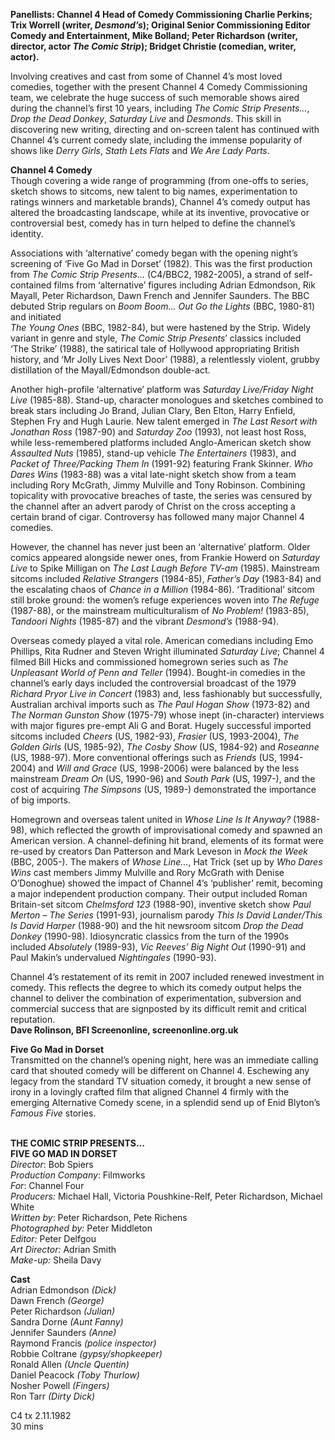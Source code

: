 

**Panellists: Channel 4 Head of Comedy Commissioning Charlie Perkins;  
Trix Worrell (writer, _Desmond’s_); Original Senior Commissioning Editor Comedy and Entertainment, Mike Bolland; Peter Richardson (writer, director, actor _The Comic Strip_); Bridget Christie (comedian, writer, actor).**

Involving creatives and cast from some of Channel 4’s most loved comedies, together with the present Channel 4 Comedy Commissioning team, we celebrate the huge success of such memorable shows aired during the channel’s first 10 years, including _The Comic Strip Presents…_, _Drop the Dead_ _Donkey_, _Saturday Live_ and _Desmonds_. This skill in discovering new writing, directing and on-screen talent has continued with Channel 4’s current comedy slate, including the immense popularity of shows like _Derry_ _Girls_, _Stath_ _Lets_ _Flats_ and _We Are Lady Parts_.

**Channel 4 Comedy**  
Though covering a wide range of programming (from one-offs to series, sketch shows to sitcoms, new talent to big names, experimentation to ratings winners and marketable brands), Channel 4’s comedy output has altered the broadcasting landscape, while at its inventive, provocative or controversial best, comedy has in turn helped to define the channel’s identity.

Associations with ‘alternative’ comedy began with the opening night’s screening of ‘Five Go Mad in Dorset’ (1982). This was the first production from _The Comic Strip Presents..._ (C4/BBC2, 1982-2005), a strand of self-contained films from ‘alternative’ figures including Adrian Edmondson, Rik Mayall, Peter Richardson, Dawn French and Jennifer Saunders. The BBC debuted Strip regulars on _Boom Boom... Out Go the Lights_ (BBC, 1980-81) and initiated  
_The Young Ones_ (BBC, 1982-84), but were hastened by the Strip. Widely variant in genre and style, _The Comic Strip Presents_’ classics included  
‘The Strike’ (1988), the satirical tale of Hollywood appropriating British history, and ‘Mr Jolly Lives Next Door’ (1988), a relentlessly violent, grubby distillation of the Mayall/Edmondson double-act.

Another high-profile ‘alternative’ platform was _Saturday Live/Friday Night Live_ (1985-88). Stand-up, character monologues and sketches combined to break stars including Jo Brand, Julian Clary, Ben Elton, Harry Enfield, Stephen Fry and Hugh Laurie. New talent emerged in _The Last Resort with Jonathan Ross_ (1987-90) and _Saturday Zoo_ (1993), not least host Ross, while less-remembered platforms included Anglo-American sketch show _Assaulted Nuts_ (1985), stand-up vehicle _The Entertainers_ (1983), and _Packet of Three/Packing Them In_ (1991-92) featuring Frank Skinner. _Who Dares Wins_ (1983-88) was a vital late-night sketch show from a team including Rory McGrath, Jimmy Mulville and Tony Robinson. Combining topicality with provocative breaches of taste, the series was censured by the channel after an advert parody of Christ on the cross accepting a certain brand of cigar. Controversy has followed many major Channel 4 comedies.

However, the channel has never just been an ‘alternative’ platform. Older comics appeared alongside newer ones, from Frankie Howerd on _Saturday Live_ to Spike Milligan on _The Last Laugh Before TV-am_ (1985). Mainstream sitcoms included _Relative Strangers_ (1984-85), _Father’s Day_ (1983-84) and the escalating chaos of _Chance in a Million_ (1984-86). ‘Traditional’ sitcom still broke ground: the women’s refuge experiences woven into _The Refuge_ (1987-88), or the mainstream multiculturalism of _No Problem!_ (1983-85), _Tandoori Nights_ (1985-87) and the vibrant _Desmond’s_ (1988-94).

Overseas comedy played a vital role. American comedians including Emo Phillips, Rita Rudner and Steven Wright illuminated _Saturday Live_; Channel 4 filmed Bill Hicks and commissioned homegrown series such as _The Unpleasant World of Penn and Teller_ (1994). Bought-in comedies in the channel’s early days included the controversial broadcast of the 1979 _Richard Pryor Live in Concert_ (1983) and, less fashionably but successfully, Australian archival imports such as _The Paul Hogan Show_ (1973-82) and _The Norman Gunston Show_ (1975-79) whose inept (in-character) interviews with major figures pre-empt Ali G and Borat. Hugely successful imported sitcoms included _Cheers_ (US, 1982-93), _Frasier_ (US, 1993-2004), _The Golden Girls_ (US, 1985-92),  _The Cosby Show_ (US, 1984-92) and _Roseanne_ (US, 1988-97). More conventional offerings such as _Friends_ (US, 1994-2004) and _Will and Grace_ (US, 1998-2006) were balanced by the less mainstream _Dream On_ (US, 1990-96) and _South Park_ (US, 1997-), and the cost of acquiring _The Simpsons_ (US, 1989-) demonstrated the importance of big imports.

Homegrown and overseas talent united in _Whose Line Is It Anyway?_ (1988-98), which reflected the growth of improvisational comedy and spawned an American version. A channel-defining hit brand, elements of its format were  
re-used by creators Dan Patterson and Mark Leveson in _Mock the Week_ (BBC, 2005-). The makers of _Whose Line..._, Hat Trick (set up by _Who Dares Wins_ cast members Jimmy Mulville and Rory McGrath with Denise O’Donoghue) showed the impact of Channel 4’s ‘publisher’ remit, becoming a major independent production company. Their output included Roman Britain-set sitcom _Chelmsford 123_ (1988-90), inventive sketch show _Paul Merton – The Series_ (1991-93), journalism parody _This Is David Lander/This Is David Harper_ (1988-90) and the hit newsroom sitcom _Drop the Dead Donkey_ (1990-98). Idiosyncratic classics from the turn of the 1990s included _Absolutely_ (1989-93), _Vic Reeves’ Big Night Out_ (1990-91) and Paul Makin’s undervalued _Nightingales_ (1990-93).

Channel 4’s restatement of its remit in 2007 included renewed investment in comedy. This reflects the degree to which its comedy output helps the channel to deliver the combination of experimentation, subversion and commercial success that are signposted by its difficult remit and critical reputation.  
**Dave Rolinson, BFI Screenonline, screenonline.org.uk**

**Five Go Mad in Dorset**  
Transmitted on the channel’s opening night, here was an immediate calling card that shouted comedy will be different on Channel 4. Eschewing any legacy from the standard TV situation comedy, it brought a new sense of irony in a lovingly crafted film that aligned Channel 4 firmly with the emerging Alternative Comedy scene, in a splendid send up of Enid Blyton’s  _Famous Five_ stories.
<br><br>

**THE COMIC STRIP PRESENTS…**  
**FIVE GO MAD IN DORSET**  
_Director_: Bob Spiers  
_Production Company_: Filmworks  
_For_: Channel Four  
_Producers:_ Michael Hall, Victoria Poushkine-Relf, Peter Richardson, Michael White  
_Written by_: Peter Richardson, Pete Richens  
_Photographed by:_ Peter Middleton  
_Editor:_ Peter Delfgou  
_Art Director:_ Adrian Smith  
_Make-up:_ Sheila Davy  

**Cast**  
Adrian Edmondson _(Dick)_  
Dawn French _(George)_  
Peter Richardson _(Julian)_  
Sandra Dorne _(Aunt Fanny)_  
Jennifer Saunders _(Anne)_  
Raymond Francis _(police inspector)_  
Robbie Coltrane _(gypsy/shopkeeper)_  
Ronald Allen _(Uncle Quentin)_  
Daniel Peacock _(Toby Thurlow)_  
Nosher Powell _(Fingers)_  
Ron Tarr _(Dirty Dick)_

C4 tx 2.11.1982  
30 mins<br>
<br>


<!--stackedit_data:
eyJoaXN0b3J5IjpbLTE5Nzk4ODYwM119
-->